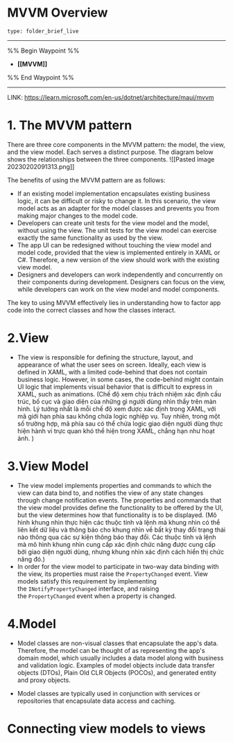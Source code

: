 # MVVM Overview
 
```ccard
type: folder_brief_live
```
 
---
%% Begin Waypoint %%
- **[[MVVM]]**

%% End Waypoint %%

---
LINK: https://learn.microsoft.com/en-us/dotnet/architecture/maui/mvvm

# 1. The MVVM pattern
There are three core components in the MVVM pattern: the model, the view, and the view model. Each serves a distinct purpose. The diagram below shows the relationships between the three components.
![[Pasted image 20230202091313.png]]

The benefits of using the MVVM pattern are as follows:
-   If an existing model implementation encapsulates existing business logic, it can be difficult or risky to change it. In this scenario, the view model acts as an adapter for the model classes and prevents you from making major changes to the model code.
-   Developers can create unit tests for the view model and the model, without using the view. The unit tests for the view model can exercise exactly the same functionality as used by the view.
-   The app UI can be redesigned without touching the view model and model code, provided that the view is implemented entirely in XAML or C#. Therefore, a new version of the view should work with the existing view model.
-   Designers and developers can work independently and concurrently on their components during development. Designers can focus on the view, while developers can work on the view model and model components.

The key to using MVVM effectively lies in understanding how to factor app code into the correct classes and how the classes interact.

# 2.View
- The view is responsible for defining the structure, layout, and appearance of what the user sees on screen. Ideally, each view is defined in XAML, with a limited code-behind that does not contain business logic. However, in some cases, the code-behind might contain UI logic that implements visual behavior that is difficult to express in XAML, such as animations.
(Chế độ xem chịu trách nhiệm xác định cấu trúc, bố cục và giao diện của những gì người dùng nhìn thấy trên màn hình. Lý tưởng nhất là mỗi chế độ xem được xác định trong XAML, với mã giới hạn phía sau không chứa logic nghiệp vụ. Tuy nhiên, trong một số trường hợp, mã phía sau có thể chứa logic giao diện người dùng thực hiện hành vi trực quan khó thể hiện trong XAML, chẳng hạn như hoạt ảnh.
)

# 3.View Model
- The view model implements properties and commands to which the view can data bind to, and notifies the view of any state changes through change notification events. The properties and commands that the view model provides define the functionality to be offered by the UI, but the view determines how that functionality is to be displayed.
 (Mô hình khung nhìn thực hiện các thuộc tính và lệnh mà khung nhìn có thể liên kết dữ liệu và thông báo cho khung nhìn về bất kỳ thay đổi trạng thái nào thông qua các sự kiện thông báo thay đổi. Các thuộc tính và lệnh mà mô hình khung nhìn cung cấp xác định chức năng được cung cấp bởi giao diện người dùng, nhưng khung nhìn xác định cách hiển thị chức năng đó.)
- In order for the view model to participate in two-way data binding with the view, its properties must raise the `PropertyChanged` event. View models satisfy this requirement by implementing the `INotifyPropertyChanged` interface, and raising the `PropertyChanged` event when a property is changed.
# 4.Model
- Model classes are non-visual classes that encapsulate the app's data. Therefore, the model can be thought of as representing the app's domain model, which usually includes a data model along with business and validation logic. Examples of model objects include data transfer objects (DTOs), Plain Old CLR Objects (POCOs), and generated entity and proxy objects.

 - Model classes are typically used in conjunction with services or repositories that encapsulate data access and caching.
# Connecting view models to views 

